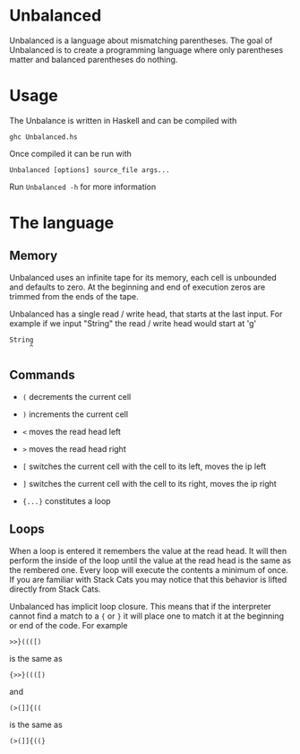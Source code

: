 # Unbalanced

Unbalanced is a language about mismatching parentheses.  The goal of Unbalanced is to create a programming language where only parentheses matter and balanced parentheses do nothing.

# Usage

The Unbalance is written in Haskell and can be compiled with

    ghc Unbalanced.hs

Once compiled it can be run with

    Unbalanced [options] source_file args...

Run `Unbalanced -h` for more information

# The language

## Memory

Unbalanced uses an infinite tape for its memory,  each cell is unbounded and defaults to zero.  At the beginning and end of execution zeros are trimmed from the ends of the tape.

Unbalanced has a single read / write head, that starts at the last input.  For example if we input "String" the read / write head would start at 'g'

    String
         ^

## Commands

 - `(` decrements the current cell

 - `)` increments the current cell

 - `<` moves the read head left

 - `>` moves the read head right

 - `[` switches the current cell with the cell to its left, moves the ip left 

 - `]` switches the current cell with the cell to its right, moves the ip right

 - `{...}` constitutes a loop

## Loops

When a loop is entered it remembers the value at the read head.  It will then perform the inside of the loop until the value at the read head is the same as the rembered one.
Every loop will execute the contents a minimum of once.  If you are familiar with Stack Cats you may notice that this behavior is lifted directly from Stack Cats.

Unbalanced has implicit loop closure.  This means that if the interpreter cannot find a match to a `{` or `}` it will place one to match it at the beginning or end of the code.
For example

    >>}((([)

is the same as 

    {>>}((([)

and 

    (>(]]{((

is the same as 

    (>(]]{((}
